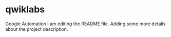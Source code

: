 # qwiklabs
Google Automation 
I am editing the README file. Adding some more details about the project description.

